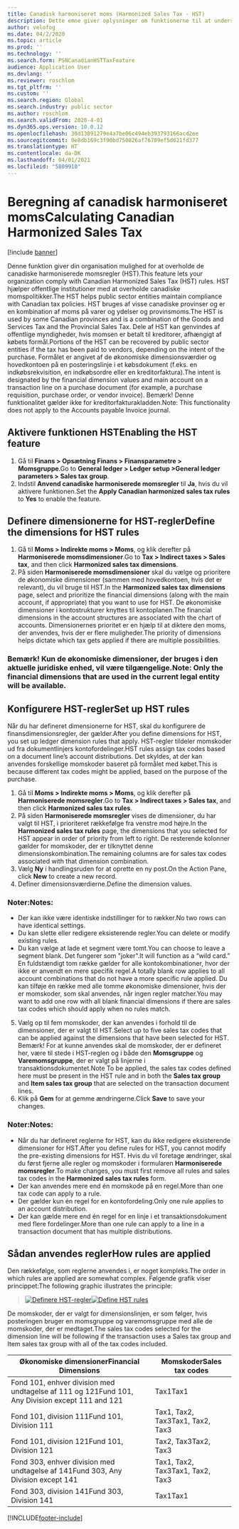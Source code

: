 ```yaml
---
title: Canadisk harmoniseret moms (Harmonized Sales Tax - HST)
description: Dette emne giver oplysninger om funktionerne til at understøtte harmoniseret moms for den offentlige sektor.
author: velofog
ms.date: 04/2/2020
ms.topic: article
ms.prod: ''
ms.technology: ''
ms.search.form: PSNCanadianHSTTaxFeature
audience: Application User
ms.devlang: ''
ms.reviewer: roschlom
ms.tgt_pltfrm: ''
ms.custom: ''
ms.search.region: Global
ms.search.industry: public sector
ms.author: roschlom
ms.search.validFrom: 2020-4-01
ms.dyn365.ops.version: 10.0.12
ms.openlocfilehash: 30d13091279e4a7be06c494eb393793166acd2ee
ms.sourcegitcommit: 0e8db169c3f90bd750826af76709ef5d621fd377
ms.translationtype: HT
ms.contentlocale: da-DK
ms.lasthandoff: 04/01/2021
ms.locfileid: "5809910"
---
```

# <a name="calculating-canadian-harmonized-sales-tax"></a><span data-ttu-id="90a92-103">Beregning af canadisk harmoniseret moms</span><span class="sxs-lookup"><span data-stu-id="90a92-103">Calculating Canadian Harmonized Sales Tax</span></span>

[!include [banner](../includes/banner.md)]

<span data-ttu-id="90a92-104">Denne funktion giver din organisation mulighed for at overholde de canadiske harmoniserede momsregler (HST).</span><span class="sxs-lookup"><span data-stu-id="90a92-104">This feature lets your organization comply with Canadian Harmonized Sales Tax (HST) rules.</span></span> <span data-ttu-id="90a92-105">HST hjælper offentlige institutioner med at overholde canadiske momspolitikker.</span><span class="sxs-lookup"><span data-stu-id="90a92-105">The HST helps public sector entities maintain compliance with Canadian tax policies.</span></span> <span data-ttu-id="90a92-106">HST bruges af visse canadiske provinser og er en kombination af moms på varer og ydelser og provinsmoms.</span><span class="sxs-lookup"><span data-stu-id="90a92-106">The HST is used by some Canadian provinces and is a combination of the Goods and Services Tax and the Provincial Sales Tax.</span></span>
<span data-ttu-id="90a92-107">Dele af HST kan genvindes af offentlige myndigheder, hvis momsen er betalt til kreditorer, afhængigt af købets formål.</span><span class="sxs-lookup"><span data-stu-id="90a92-107">Portions of the HST can be recovered by public sector entities if the tax has been paid to vendors, depending on the intent of the purchase.</span></span> <span data-ttu-id="90a92-108">Formålet er angivet af de økonomiske dimensionsværdier og hovedkontoen på en posteringslinje i et købsdokument (f.eks. en indkøbsrekvisition, en indkøbsordre eller en kreditorfaktura).</span><span class="sxs-lookup"><span data-stu-id="90a92-108">The intent is designated by the financial dimension values and main account on a transaction line on a purchase document (for example, a purchase requisition, purchase order, or vendor invoice).</span></span>
<span data-ttu-id="90a92-109">Bemærk! Denne funktionalitet gælder ikke for kreditorfakturakladden.</span><span class="sxs-lookup"><span data-stu-id="90a92-109">Note: This functionality does not apply to the Accounts payable Invoice journal.</span></span>

## <a name="enabling-the-hst-feature"></a><span data-ttu-id="90a92-110">Aktivere funktionen HST</span><span class="sxs-lookup"><span data-stu-id="90a92-110">Enabling the HST feature</span></span>

1. <span data-ttu-id="90a92-111">Gå til **Finans > Opsætning Finans > Finansparametre > Momsgruppe**.</span><span class="sxs-lookup"><span data-stu-id="90a92-111">Go to **General ledger > Ledger setup >General ledger parameters > Sales tax group**.</span></span>
2. <span data-ttu-id="90a92-112">Indstil **Anvend canadiske harmoniserede momsregler** til **Ja**, hvis du vil aktivere funktionen.</span><span class="sxs-lookup"><span data-stu-id="90a92-112">Set the **Apply Canadian harmonized sales tax rules** to **Yes** to enable the feature.</span></span>

## <a name="define-the-dimensions-for-hst-rules"></a><span data-ttu-id="90a92-113">Definere dimensionerne for HST-regler</span><span class="sxs-lookup"><span data-stu-id="90a92-113">Define the dimensions for HST rules</span></span>

1. <span data-ttu-id="90a92-114">Gå til **Moms > Indirekte moms > Moms**, og klik derefter på **Harmoniserede momsdimensioner**.</span><span class="sxs-lookup"><span data-stu-id="90a92-114">Go to **Tax > Indirect taxes > Sales tax**, and then click **Harmonized sales tax dimensions**.</span></span> 
2. <span data-ttu-id="90a92-115">På siden **Harmoniserede momsdimensioner** skal du vælge og prioritere de økonomiske dimensioner (sammen med hovedkontoen, hvis det er relevant), du vil bruge til HST.</span><span class="sxs-lookup"><span data-stu-id="90a92-115">In the **Harmonized sales tax dimensions** page, select and prioritize the financial dimensions (along with the main account, if appropriate) that you want to use for HST.</span></span> <span data-ttu-id="90a92-116">De økonomiske dimensioner i kontostrukturer knyttes til kontoplanen.</span><span class="sxs-lookup"><span data-stu-id="90a92-116">The financial dimensions in the account structures are associated with the chart of accounts.</span></span> <span data-ttu-id="90a92-117">Dimensionernes prioritet er en hjælp til at diktere den moms, der anvendes, hvis der er flere muligheder.</span><span class="sxs-lookup"><span data-stu-id="90a92-117">The priority of dimensions helps dictate which tax gets applied if there are multiple possibilities.</span></span> 



### <a name="note-only-the-financial-dimensions-that-are-used-in-the-current-legal-entity-will-be-available"></a><span data-ttu-id="90a92-118">Bemærk! Kun de økonomiske dimensioner, der bruges i den aktuelle juridiske enhed, vil være tilgængelige.</span><span class="sxs-lookup"><span data-stu-id="90a92-118">Note: Only the financial dimensions that are used in the current legal entity will be available.</span></span>

## <a name="set-up-hst-rules"></a><span data-ttu-id="90a92-119">Konfigurere HST-regler</span><span class="sxs-lookup"><span data-stu-id="90a92-119">Set up HST rules</span></span>

<span data-ttu-id="90a92-120">Når du har defineret dimensionerne for HST, skal du konfigurere de finansdimensionsregler, der gælder.</span><span class="sxs-lookup"><span data-stu-id="90a92-120">After you define dimensions for HST, you set up ledger dimension rules that apply.</span></span> <span data-ttu-id="90a92-121">HST-regler tildeler momskoder ud fra dokumentlinjers kontofordelinger.</span><span class="sxs-lookup"><span data-stu-id="90a92-121">HST rules assign tax codes based on a document line’s account distributions.</span></span> <span data-ttu-id="90a92-122">Det skyldes, at der kan anvendes forskellige momskoder baseret på formålet med købet.</span><span class="sxs-lookup"><span data-stu-id="90a92-122">This is because different tax codes might be applied, based on the purpose of the purchase.</span></span>
1. <span data-ttu-id="90a92-123">Gå til **Moms > Indirekte moms > Moms**, og klik derefter på **Harmoniserede momsregler**.</span><span class="sxs-lookup"><span data-stu-id="90a92-123">Go to **Tax > Indirect taxes > Sales tax**, and then click **Harmonized sales tax rules**.</span></span> 
2. <span data-ttu-id="90a92-124">På siden **Harmoniserede momsregler** vises de dimensioner, du har valgt til HST, i prioriteret rækkefølge fra venstre mod højre.</span><span class="sxs-lookup"><span data-stu-id="90a92-124">In the **Harmonized sales tax rules** page, the dimensions that you selected for HST appear in order of priority from left to right.</span></span> <span data-ttu-id="90a92-125">De resterende kolonner gælder for momskoder, der er tilknyttet denne dimensionskombination.</span><span class="sxs-lookup"><span data-stu-id="90a92-125">The remaining columns are for sales tax codes associated with that dimension combination.</span></span> 
3. <span data-ttu-id="90a92-126">Vælg **Ny** i handlingsruden for at oprette en ny post.</span><span class="sxs-lookup"><span data-stu-id="90a92-126">On the Action Pane, click **New** to create a new record.</span></span>
4. <span data-ttu-id="90a92-127">Definer dimensionsværdierne.</span><span class="sxs-lookup"><span data-stu-id="90a92-127">Define the dimension values.</span></span> 

### <a name="notes"></a><span data-ttu-id="90a92-128">Noter:</span><span class="sxs-lookup"><span data-stu-id="90a92-128">Notes:</span></span>
- <span data-ttu-id="90a92-129">Der kan ikke være identiske indstillinger for to rækker.</span><span class="sxs-lookup"><span data-stu-id="90a92-129">No two rows can have identical settings.</span></span>
- <span data-ttu-id="90a92-130">Du kan slette eller redigere eksisterende regler.</span><span class="sxs-lookup"><span data-stu-id="90a92-130">You can delete or modify existing rules.</span></span>
- <span data-ttu-id="90a92-131">Du kan vælge at lade et segment være tomt.</span><span class="sxs-lookup"><span data-stu-id="90a92-131">You can choose to leave a segment blank.</span></span> <span data-ttu-id="90a92-132">Det fungerer som "joker".</span><span class="sxs-lookup"><span data-stu-id="90a92-132">It will function as a “wild card.”</span></span> <span data-ttu-id="90a92-133">En fuldstændigt tom række gælder for alle kontokombinationer, hvor der ikke er anvendt en mere specifik regel.</span><span class="sxs-lookup"><span data-stu-id="90a92-133">A totally blank row applies to all account combinations that do not have a more specific rule applied.</span></span> <span data-ttu-id="90a92-134">Du kan tilføje én række med alle tomme økonomiske dimensioner, hvis der er momskoder, som skal anvendes, når ingen regler matcher.</span><span class="sxs-lookup"><span data-stu-id="90a92-134">You may want to add one row with all blank financial dimensions if there are sales tax codes which should apply when no rules match.</span></span>

5. <span data-ttu-id="90a92-135">Vælg op til fem momskoder, der kan anvendes i forhold til de dimensioner, der er valgt til HST.</span><span class="sxs-lookup"><span data-stu-id="90a92-135">Select up to five sales tax codes that can be applied against the dimensions that have been selected for HST.</span></span> <span data-ttu-id="90a92-136">Bemærk! For at kunne anvendes skal de momskoder, der er defineret her, være til stede i HST-reglen og i både den **Momsgruppe** og **Varemomsgruppe**, der er valgt på linjerne i transaktionsdokumentet.</span><span class="sxs-lookup"><span data-stu-id="90a92-136">Note To be applied, the sales tax codes defined here must be present in the HST rule and in both the **Sales tax group** and **Item sales tax group** that are selected on the transaction document lines.</span></span> 
6. <span data-ttu-id="90a92-137">Klik på **Gem** for at gemme ændringerne.</span><span class="sxs-lookup"><span data-stu-id="90a92-137">Click **Save** to save your changes.</span></span> 

### <a name="notes"></a><span data-ttu-id="90a92-138">Noter:</span><span class="sxs-lookup"><span data-stu-id="90a92-138">Notes:</span></span>
- <span data-ttu-id="90a92-139">Når du har defineret reglerne for HST, kan du ikke redigere eksisterende dimensioner for HST.</span><span class="sxs-lookup"><span data-stu-id="90a92-139">After you define rules for HST, you cannot modify the pre-existing dimensions for HST.</span></span> <span data-ttu-id="90a92-140">Hvis du vil foretage ændringer, skal du først fjerne alle regler og momskoder i formularen **Harmoniserede momsregler**.</span><span class="sxs-lookup"><span data-stu-id="90a92-140">To make changes, you must first remove all rules and sales tax codes in the **Harmonized sales tax rules** form.</span></span>
- <span data-ttu-id="90a92-141">Der kan anvendes mere end én momskode på en regel.</span><span class="sxs-lookup"><span data-stu-id="90a92-141">More than one tax code can apply to a rule.</span></span>
- <span data-ttu-id="90a92-142">Der gælder kun én regel for en kontofordeling.</span><span class="sxs-lookup"><span data-stu-id="90a92-142">Only one rule applies to an account distribution.</span></span>
- <span data-ttu-id="90a92-143">Der kan gælde mere end én regel for en linje i et transaktionsdokument med flere fordelinger.</span><span class="sxs-lookup"><span data-stu-id="90a92-143">More than one rule can apply to a line in a transaction document that has multiple distributions.</span></span>

## <a name="how-rules-are-applied"></a><span data-ttu-id="90a92-144">Sådan anvendes regler</span><span class="sxs-lookup"><span data-stu-id="90a92-144">How rules are applied</span></span>

<span data-ttu-id="90a92-145">Den rækkefølge, som reglerne anvendes i, er noget kompleks.</span><span class="sxs-lookup"><span data-stu-id="90a92-145">The order in which rules are applied are somewhat complex.</span></span> <span data-ttu-id="90a92-146">Følgende grafik viser princippet:</span><span class="sxs-lookup"><span data-stu-id="90a92-146">The following graphic illustrates the principle:</span></span>

> <span data-ttu-id="90a92-147">[![Definere HST-regler](./media/define-hst-rules.png)](./media/define-hst-rules.png)</span><span class="sxs-lookup"><span data-stu-id="90a92-147">[![Define HST rules](./media/define-hst-rules.png)](./media/define-hst-rules.png)</span></span>

<span data-ttu-id="90a92-148">De momskoder, der er valgt for dimensionslinjen, er som følger, hvis posteringen bruger en momsgruppe og varemomsgruppe med alle de momskoder, der er medtaget.</span><span class="sxs-lookup"><span data-stu-id="90a92-148">The sales tax codes selected for the dimension line will be following if the transaction uses a Sales tax group and Item sales tax group with all of the tax codes included.</span></span>

|<span data-ttu-id="90a92-149">Økonomiske dimensioner</span><span class="sxs-lookup"><span data-stu-id="90a92-149">Financial Dimensions</span></span>                     | <span data-ttu-id="90a92-150">Momskoder</span><span class="sxs-lookup"><span data-stu-id="90a92-150">Sales tax codes</span></span>|
|-----------------------------------------|-----------------|   
|<span data-ttu-id="90a92-151">Fond 101, enhver division med undtagelse af 111 og 121</span><span class="sxs-lookup"><span data-stu-id="90a92-151">Fund 101, Any Division except 111 and 121</span></span>| <span data-ttu-id="90a92-152">Tax1</span><span class="sxs-lookup"><span data-stu-id="90a92-152">Tax1</span></span>            |
|   <span data-ttu-id="90a92-153">Fond 101, division 111</span><span class="sxs-lookup"><span data-stu-id="90a92-153">Fund 101, Division 111</span></span>                  |   <span data-ttu-id="90a92-154">Tax1, Tax2, Tax3</span><span class="sxs-lookup"><span data-stu-id="90a92-154">Tax1, Tax2, Tax3</span></span>|
|   <span data-ttu-id="90a92-155">Fond 101, division 121</span><span class="sxs-lookup"><span data-stu-id="90a92-155">Fund 101, Division 121</span></span>                  | <span data-ttu-id="90a92-156">Tax2, Tax3</span><span class="sxs-lookup"><span data-stu-id="90a92-156">Tax2, Tax3</span></span>      |
|   <span data-ttu-id="90a92-157">Fond 303, enhver division med undtagelse af 141</span><span class="sxs-lookup"><span data-stu-id="90a92-157">Fund 303, Any Division except 141</span></span>         | <span data-ttu-id="90a92-158">Tax1, Tax2, Tax3</span><span class="sxs-lookup"><span data-stu-id="90a92-158">Tax1, Tax2, Tax3</span></span>|
|   <span data-ttu-id="90a92-159">Fond 303, division 141</span><span class="sxs-lookup"><span data-stu-id="90a92-159">Fund 303, Division 141</span></span>                  | <span data-ttu-id="90a92-160">Tax1</span><span class="sxs-lookup"><span data-stu-id="90a92-160">Tax1</span></span>            |


[!INCLUDE[footer-include](../../includes/footer-banner.md)]